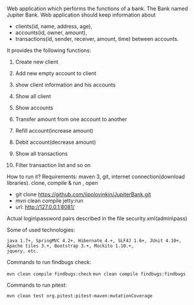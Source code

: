 Web application which performs the functions of a bank. The Bank named Jupiter Bank.
Web application should keep information about
  * clients(id, name, address, age),
  * accounts(id, owner, amount),
  * transactions(id, sender, receiver, amount, time) between accounts.

It provides the following functions:

1. Create new client
1. Add new empty account to client
1. show client information and his accounts
1. Show all client


2. Show accounts
2. Transfer amount from one account to another
2. Refill account(increase amount)
2. Debit account(decrease amount)


3. Show all transactions
3. Filter transaction list
and so on

How to run it?
Requirements: maven 3, git, internet connection(download libraries).
clone, compile & run , open

- git clone https://github.com/iipolovinkin/JupiterBank.git
- mvn clean compile jetty:run
- url: http://127.0.0.1:8081/

Actual login\password pairs described in the file security.xml(admin\pass)

Some of used technologies:

    java 1.7+, SpringMVC 4.2+, Hibernate 4.+, SLF4J 1.6+, JUnit 4.10+, Apache tiles 3.+, Bootstrap 3.+, Mockito 1.10.+, 
    jquery, etc.

Commands to run findbugs check:

``mvn clean compile findbugs:check``
``mvn clean compile findbugs:findbugs``

Commands to run pitest:

``mvn clean test org.pitest:pitest-maven:mutationCoverage``